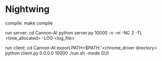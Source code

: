 # Nightwing
compile:
make compile

run server:
cd Cannon-AI
python server.py 10000 -n <rows> -m <columns> -NC 2 -TL <time_allocated> -LOG <log_file>

run client:
cd Cannon-AI
export PATH=$PATH:'<chrome_driver directory>
python client.py 0.0.0.0 10000 ./run.sh -mode GUI
